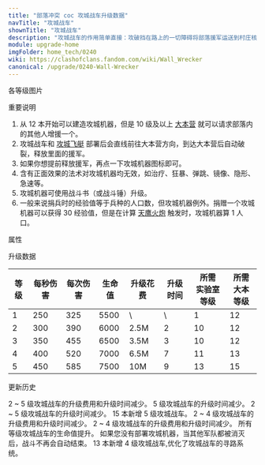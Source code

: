 ```yaml
---
title: "部落冲突 coc 攻城战车升级数据"
navTitle: "攻城战车"
shownTitle: "攻城战车"
description: "攻城战车的作用简单直接：攻破挡在路上的一切障碍将部落援军运送到村庄核心地带。它由坚固材料打造而成，可以承受不少伤害。法术对攻城战车无效。"
module: upgrade-home
imgFolder: home_tech/0240
wiki: https://clashofclans.fandom.com/wiki/Wall_Wrecker
canonical: /upgrade/0240-Wall-Wrecker
---
```


<UnitInfo :folder="$frontmatter.imgFolder" imgSrc="Wall_Wrecker_info.png" :imgAlt="$frontmatter.navTitle" :description="$frontmatter.description" />

<SmallTitle>各等级图片</SmallTitle>

<Panel>
    <UnitImgGroup :folder="$frontmatter.imgFolder">
        <UnitImg imgTitle="1 级" imgSrc="Wall_Wrecker1.png" />
        <UnitImg imgTitle="2 级" imgSrc="Wall_Wrecker2.png" />
        <UnitImg imgTitle="3 级" imgSrc="Wall_Wrecker3.png" />
        <UnitImg imgTitle="4 级" imgSrc="Wall_Wrecker4.png" />
        <UnitImg imgTitle="5 级" imgSrc="Wall_Wrecker5.png" />
    </UnitImgGroup>
</Panel>

<SmallTitle>重要说明</SmallTitle>

1. 从 12 本开始可以建造攻城机器，但是 10 级及以上 [大本营](/upgrade/0400-Town-Hall) 就可以请求部落内的其他人增援一个。
2. 攻城战车和 [攻城飞艇](/upgrade/0241-Battle-Blimp) 部署后会直线前往大本营方向，到达大本营后自动破裂，释放里面的援军。
3. 如果你想提前释放援军，再点一下攻城机器图标即可。
4. 含有正面效果的法术对攻城机器均无效，如治疗、狂暴、弹跳、镜像、隐形、急速等。
5. 攻城机器可使用战斗书（或战斗锤）升级。
6. 一般来说捐兵时的经验值等于兵种的人口数，但攻城机器例外。捐赠一个攻城机器可以获得 30 经验值，但是在计算 [天鹰火炮](/upgrade/030b-Eagle-Artillery) 触发时，攻城机器算 1 人口。

<SmallTitle>属性</SmallTitle>

<UnitProperties>
    <UnitProperty pKey="攻击方式" pValue="对着大本营前进" />
    <UnitProperty pKey="攻击偏好" pValue="城墙 (10 倍伤害)" />
    <UnitProperty pKey="伤害类型" pValue="范围伤害" />
    <UnitProperty pKey="伤害半径" pValue="1.5 格" />
    <UnitProperty pKey="攻击的目标" pValue="仅地面目标" />
    <UnitProperty pKey="移动速度" pValue="1.5 格/秒" />
    <UnitProperty pKey="攻击速度" pValue="1.3 秒/次" />
    <UnitProperty pKey="所需攻城机器工坊等级" pValue="1" />
    <UnitProperty pKey="所需大本等级" pValue="12" />
    <UnitProperty pKey="建造时间" pValue="1200" :isTrainingTime="true" />
</UnitProperties>

<SmallTitle>升级数据</SmallTitle>

<script setup>
const tableExtraInfo = [
    {
        "column": 4,
        "type": "cost",
        "gpClass": "research",
        "icon": "Elixir"
    },
    {
        "column": 5,
        "type": "time",
        "gpClass": "research"
    }
];
</script>

<UnitTable :tableExtraInfo="tableExtraInfo">

| 等级 |  每秒伤害 | 每次伤害 | 生命值 | 升级花费| 升级时间 |所需<br>实验室等级|所需<br>大本等级|
| ---- |   ----   |   ----  |  ----  |  ----  |   ----  |      ----       |     ----      |
|   1  |    250   |   325   |  5500  |     \  |    \    |        1        |      12       |
|   2  |    300   |   390   |  6000  |  2.5M  |    2    |       10        |      12       |
|   3  |    350   |   455   |  6500  |  3.5M  |    3    |       10        |      12       |
|   4  |    400   |   520   |  7000  |  6.5M  |    7    |       11        |      13       |
|   5  |    450   |   585   |  7500  |   10M  |    9    |       13        |      15       |
</UnitTable>

<SmallTitle>更新历史</SmallTitle>

<Timeline>
    <TimelineItem date="2024/11/25">
        <TimelineRow>2 ~ 5 级攻城战车的升级费用和升级时间减少。</TimelineRow>
    </TimelineItem>
    <TimelineItem date="2024/06/18">
        <TimelineRow>5 级攻城战车的升级时间减少。</TimelineRow>
    </TimelineItem>
    <TimelineItem date="2023/12/12">
        <TimelineRow>2 ~ 5 级攻城战车的升级时间减少。</TimelineRow>
    </TimelineItem>
    <TimelineItem date="2023/06/12">
        <TimelineRow>15 本新增 5 级攻城战车。</TimelineRow>
        <TimelineRow>2 ~ 4 级攻城战车的升级费用和升级时间减少。</TimelineRow>
    </TimelineItem>
    <TimelineItem date="2022/10/10">
        <TimelineRow>2 ~ 4 级攻城战车的升级费用和升级时间减少。</TimelineRow>
    </TimelineItem>
    <TimelineItem date="2022/01/20">
        <TimelineRow>所有等级攻城战车的生命值提升。</TimelineRow>
    </TimelineItem>
    <TimelineItem date="2020/10/12">
        <TimelineRow>如果您没有部署攻城机器，当其他军队都被消灭后，战斗不再会自动结束。</TimelineRow>
    </TimelineItem>
    <TimelineItem date="2020/06/22">
        <TimelineRow>13 本新增 4 级攻城战车,优化了攻城战车的寻路系统。</TimelineRow>
    </TimelineItem>
    <TimelineItem :historyBottom="true" />
</Timeline>